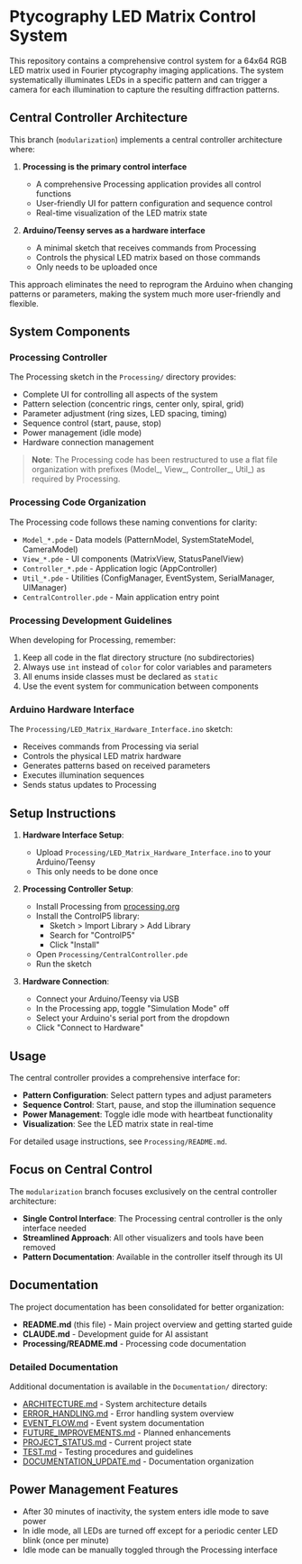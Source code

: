 # Ptycography LED Matrix Control System

This repository contains a comprehensive control system for a 64x64 RGB LED matrix used in Fourier ptycography imaging applications. The system systematically illuminates LEDs in a specific pattern and can trigger a camera for each illumination to capture the resulting diffraction patterns.

## Central Controller Architecture

This branch (`modularization`) implements a central controller architecture where:

1. **Processing is the primary control interface**
   - A comprehensive Processing application provides all control functions
   - User-friendly UI for pattern configuration and sequence control
   - Real-time visualization of the LED matrix state

2. **Arduino/Teensy serves as a hardware interface**
   - A minimal sketch that receives commands from Processing
   - Controls the physical LED matrix based on those commands
   - Only needs to be uploaded once

This approach eliminates the need to reprogram the Arduino when changing patterns or parameters, making the system much more user-friendly and flexible.

## System Components

### Processing Controller

The Processing sketch in the `Processing/` directory provides:

- Complete UI for controlling all aspects of the system
- Pattern selection (concentric rings, center only, spiral, grid)
- Parameter adjustment (ring sizes, LED spacing, timing)
- Sequence control (start, pause, stop)
- Power management (idle mode)
- Hardware connection management

> **Note**: The Processing code has been restructured to use a flat file organization with prefixes (Model_, View_, Controller_, Util_) as required by Processing.

### Processing Code Organization

The Processing code follows these naming conventions for clarity:

- `Model_*.pde` - Data models (PatternModel, SystemStateModel, CameraModel)
- `View_*.pde` - UI components (MatrixView, StatusPanelView)
- `Controller_*.pde` - Application logic (AppController)
- `Util_*.pde` - Utilities (ConfigManager, EventSystem, SerialManager, UIManager)
- `CentralController.pde` - Main application entry point

### Processing Development Guidelines

When developing for Processing, remember:

1. Keep all code in the flat directory structure (no subdirectories)
2. Always use `int` instead of `color` for color variables and parameters
3. All enums inside classes must be declared as `static`
4. Use the event system for communication between components

### Arduino Hardware Interface

The `Processing/LED_Matrix_Hardware_Interface.ino` sketch:

- Receives commands from Processing via serial
- Controls the physical LED matrix hardware
- Generates patterns based on received parameters
- Executes illumination sequences
- Sends status updates to Processing

## Setup Instructions

1. **Hardware Interface Setup**:
   - Upload `Processing/LED_Matrix_Hardware_Interface.ino` to your Arduino/Teensy
   - This only needs to be done once

2. **Processing Controller Setup**:
   - Install Processing from [processing.org](https://processing.org/)
   - Install the ControlP5 library:
     - Sketch > Import Library > Add Library
     - Search for "ControlP5"
     - Click "Install"
   - Open `Processing/CentralController.pde`
   - Run the sketch

3. **Hardware Connection**:
   - Connect your Arduino/Teensy via USB
   - In the Processing app, toggle "Simulation Mode" off
   - Select your Arduino's serial port from the dropdown
   - Click "Connect to Hardware"

## Usage

The central controller provides a comprehensive interface for:

- **Pattern Configuration**: Select pattern types and adjust parameters
- **Sequence Control**: Start, pause, and stop the illumination sequence
- **Power Management**: Toggle idle mode with heartbeat functionality
- **Visualization**: See the LED matrix state in real-time

For detailed usage instructions, see `Processing/README.md`.

## Focus on Central Control

The `modularization` branch focuses exclusively on the central controller architecture:

- **Single Control Interface**: The Processing central controller is the only interface needed
- **Streamlined Approach**: All other visualizers and tools have been removed
- **Pattern Documentation**: Available in the controller itself through its UI

## Documentation

The project documentation has been consolidated for better organization:

- **README.md** (this file) - Main project overview and getting started guide
- **CLAUDE.md** - Development guide for AI assistant
- **Processing/README.md** - Processing code documentation

### Detailed Documentation

Additional documentation is available in the `Documentation/` directory:

- [ARCHITECTURE.md](Documentation/ARCHITECTURE.md) - System architecture details
- [ERROR_HANDLING.md](Documentation/ERROR_HANDLING.md) - Error handling system overview
- [EVENT_FLOW.md](Documentation/EVENT_FLOW.md) - Event system documentation
- [FUTURE_IMPROVEMENTS.md](Documentation/FUTURE_IMPROVEMENTS.md) - Planned enhancements
- [PROJECT_STATUS.md](Documentation/PROJECT_STATUS.md) - Current project state
- [TEST.md](Documentation/TEST.md) - Testing procedures and guidelines
- [DOCUMENTATION_UPDATE.md](Documentation/DOCUMENTATION_UPDATE.md) - Documentation organization

## Power Management Features

- After 30 minutes of inactivity, the system enters idle mode to save power
- In idle mode, all LEDs are turned off except for a periodic center LED blink (once per minute)
- Idle mode can be manually toggled through the Processing interface